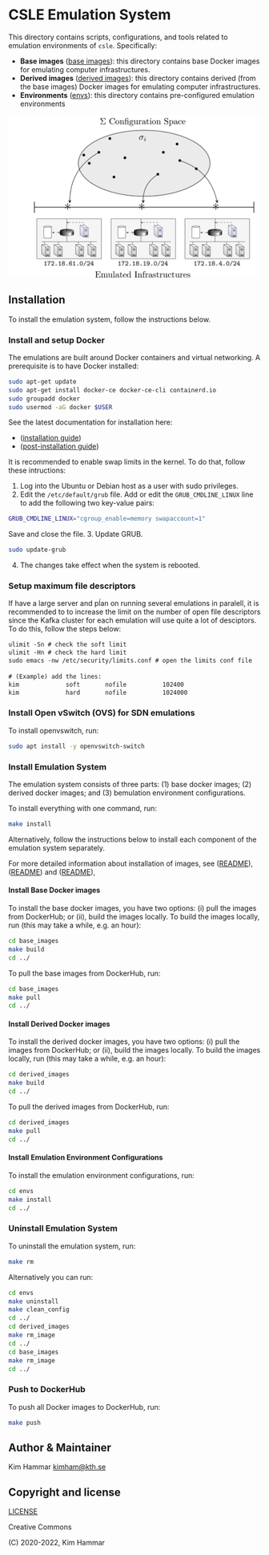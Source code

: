 # CSLE Emulation System

This directory contains scripts, configurations, and tools related to emulation environments of `csle`. Specifically:

- **Base images** ([base images](./base_images)): this directory contains base Docker images for emulating computer infrastructures.
- **Derived images** ([derived images](./derived_images)): this directory contains derived (from the base images) Docker images for emulating computer infrastructures.
- **Environments** ([envs](./envs)): this directory contains pre-configured emulation environments

<p align="center">
<img src="docs/config_space.png" width="600">
</p>

## Installation
To install the emulation system, follow the instructions below.

### Install and setup Docker

The emulations are built around Docker containers and virtual networking. 
A prerequisite is to have Docker installed:

```bash
sudo apt-get update
sudo apt-get install docker-ce docker-ce-cli containerd.io
sudo groupadd docker
sudo usermod -aG docker $USER
```

See the latest documentation for installation here: 

- ([installation guide](https://docs.docker.com/engine/install/ubuntu/))
- ([post-installation guide](https://docs.docker.com/engine/install/linux-postinstall/))

It is recommended to enable swap limits in the kernel. To do that, follow these intructions:
1. Log into the Ubuntu or Debian host as a user with sudo privileges.
2. Edit the `/etc/default/grub` file. Add or edit the `GRUB_CMDLINE_LINUX` line to add the following two key-value pairs:
```bash
GRUB_CMDLINE_LINUX="cgroup_enable=memory swapaccount=1"
```
Save and close the file.
3. Update GRUB.
```bash
sudo update-grub
```
4. The changes take effect when the system is rebooted.

### Setup maximum file descriptors
If have a large server and pĺan on running several emulations in paralell, it is recommended to to increase 
the limit on the number of open file descriptors since the Kafka cluster for each emulation will use quite 
a lot of desciptors. To do this, follow the steps below:
```
ulimit -Sn # check the soft limit
ulimit -Hn # check the hard limit
sudo emacs -nw /etc/security/limits.conf # open the limits conf file

# (Example) add the lines:
kim             soft       nofile          102400
kim             hard       nofile          1024000
```

### Install Open vSwitch (OVS)  for SDN emulations

To install openvswitch, run:
```bash
sudo apt install -y openvswitch-switch
```

### Install Emulation System

The emulation system consists of three parts: (1) base docker images; (2) derived docker images; 
and (3) bemulation environment configurations.

To install everything with one command, run:
```bash
make install
```

Alternatively, follow the instructions below to install each component of the emulation system separately.

For more detailed information about installation of images, see ([README](./base_images/README.MD)),
([README](./derived_images/README.MD)) and ([README](./envs/README.md)),

#### Install Base Docker images

To install the base docker images, you have two options: (i) pull the images from DockerHub; or (ii), build the images locally.
To build the images locally, run (this may take a while, e.g. an hour):
```bash
cd base_images
make build
cd ../
```     
To pull the base images from DockerHub, run:
```bash
cd base_images
make pull
cd ../
```

#### Install Derived Docker images

To install the derived docker images, you have two options: (i) pull the images from DockerHub; or (ii), build the images locally.
To build the images locally, run (this may take a while, e.g. an hour):
```bash
cd derived_images
make build
cd ../
```     
To pull the derived images from DockerHub, run:
```bash
cd derived_images
make pull
cd ../
```

#### Install Emulation Environment Configurations

To install the emulation environment configurations, run: 

```bash
cd envs
make install
cd ../
```

### Uninstall Emulation System

To uninstall the emulation system, run:

```bash
make rm
```
Alternatively you can run:
```bash
cd envs
make uninstall
make clean_config
cd ../
cd derived_images
make rm_image
cd ../
cd base_images
make rm_image
cd ../
```

### Push to DockerHub
To push all Docker images to DockerHub, run:

```bash
make push
```

## Author & Maintainer

Kim Hammar <kimham@kth.se>

## Copyright and license

[LICENSE](../LICENSE.md)

Creative Commons

(C) 2020-2022, Kim Hammar